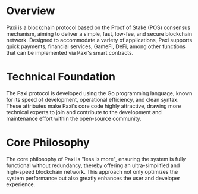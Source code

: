 # Overview
Paxi is a blockchain protocol based on the Proof of Stake (POS) consensus mechanism, aiming to deliver a simple, fast, low-fee, and secure blockchain network. Designed to accommodate a variety of applications, Paxi supports quick payments, financial services, GameFi, DeFi, among other functions that can be implemented via Paxi's smart contracts.

# Technical Foundation
The Paxi protocol is developed using the Go programming language, known for its speed of development, operational efficiency, and clean syntax. These attributes make Paxi's core code highly attractive, drawing more technical experts to join and contribute to the development and maintenance effort within the open-source community.

# Core Philosophy
The core philosophy of Paxi is "less is more", ensuring the system is fully functional without redundancy, thereby offering an ultra-simplified and high-speed blockchain network. This approach not only optimizes the system performance but also greatly enhances the user and developer experience.
